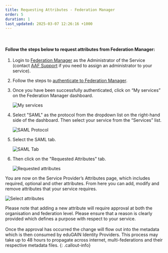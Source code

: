 ```yaml
---
title: Requesting Attributes - Federation Manager
order: 5
duration: 1
last_updated: 2025-03-07 12:26:16 +1000
---
```

<br>

#### Follow the steps below to request attributes from Federation Manager:

1. Login to <a href="https://manager.aaf.edu.au/welcome">Federation Manager</a> as the Administrator of the Service (contact <a href="mailto:support@aaf.edu.au">AAF Support</a> if you need to assign an administrator to your service).

2. Follow the steps to <a href="/log-into-federation-manager/02-authentication">authenticate to Federation Manager</a>.

3. Once you have been successfully authenticated, click on “My services” on the Federation Manager dashboard.

    ![My services](/assets/images/edugain-integration/FM-dashboard-services.png)

4. Select "SAML" as the protocol from the dropdown list on the right-hand side of the dashboard. Then select your 
service from the “Services” list.

    ![SAML Protocol](/assets/images/edugain-integration/saml-protocol.png)

5. Select the SAML tab.

    ![SAML Tab](/assets/images/edugain-integration/saml-tab.png)

6. Then click on the "Requested Attributes" tab.

    ![Requested attributes](/assets/images/edugain-integration/requested-attributes.png)

You are now on the Service Provider’s Attributes page, which includes required, optional and other attributes. From here you can add, modify and remove attributes that your service requires.

![Select attributes](/assets/images/edugain-integration/select-attributes.png)

Please note that adding a new attribute will require approval at both the organisation and federation level. Please ensure that a reason is clearly provided which defines a purpose with respect to your service.
<br><br>
Once the approval has occurred the change will flow out into the metadata which is then consumed by eduGAIN Identity Providers. This process may take up to 48 hours to propagate across internet, multi-federations and their respective metadata files.
{: .callout-info}